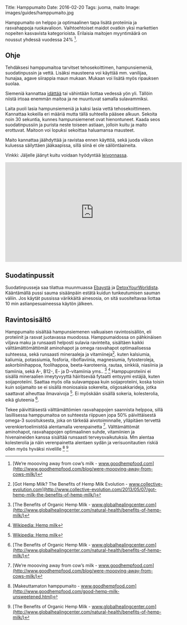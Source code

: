Title: Hamppumaito
Date: 2016-02-20
Tags: juoma, maito
Image: images/guides/hamppumaito.jpg

Hamppumaito on helppo ja optimaalinen tapa lisätä proteiinia ja rasvahappoja ruokavalioon. Vaihtoehtoiset maidot ovatkin yksi markettien nopeiten kasvavista kategorioista. Erilaisia maitojen myyntimäärä on noussut yhdessä vuodessa 24% [^2].

## Ohje

Tehdäksesi hamppumaitoa tarvitset tehosekoittimen, hampunsiemeniä, suodatinpussin ja vettä. Lisäksi mausteena voi käyttää mm. vanilijaa, hunajaa, agave siirappia maun mukaan. Mukaan voi lisätä myös ripauksen suolaa.

Siemeniä kannattaa [idättää]({filename}/articles/idattaminen.md) tai vähintään liottaa vedessä yön yli. Tällöin niistä irtoaa enemmän maitoa ja ne muuntuvat samalla sulavammiksi.

Laita puoli lasia hampunsiemeniä ja kaksi lasia vettä tehosekoittimeen. Kannattaa kokeilla eri määriä mutta tällä suhteella pääsee alkuun. Sekoita noin 30 sekuntia, kunnes hampunsiemenet ovat hienontuneet. Kaada seos suodatinpussiin ja purista neste toiseen astiaan, jolloin kuitu ja maito erottuvat. Maitoon voi lopuksi sekoittaa haluamansa mausteet.

Maito kannattaa jäähdyttää ja ravistaa ennen käyttöä, sekä juoda viikon kuluessa säilyttäen jääkaapissa, sillä siinä ei ole säilöntäaineita.

Vinkki: Jäljelle jäänyt kuitu voidaan hyödyntää [leivonnassa]({tag}leivonta).

<iframe width="560" height="315" src="https://www.youtube.com/embed/67S5-2mdjD4" frameborder="0" allowfullscreen></iframe>

## Suodatinpussit

Suodatinpusseja saa tilattua muunmuassa [Ebaystä](http://www.ebay.co.uk/sch/i.html?_odkw=nut+milk+bag&_osacat=0&_from=R40&_trksid=p2045573.m570.l1313.TR2.TRC1.A0.H0.Xmilk+bag.TRS0&_nkw=milk+bag&_sacat=0) ja [DetoxYourWorldista](http://www.detoxyourworld.com/nut-milk-bag). Kääntämällä pussi sauma sisäänpäin estätä kuidun tunkeutumisen sauman väliin. Jos käytät pussissa värikkäitä ainesosia, on sitä suositeltavaa liottaa 10 min astianpesuaineessa käytön jälkeen.

## Ravintosisältö

Hamppumaito sisältää hampunsiemenen valkuaisen ravintosisällön, eli proteiinit ja rasvat juotavassa muodossa.
Hamppumaidossa on pähkinäisen viljava maku ja runsaasti helposti sulavia ravinteita, sisältäen kaikki välttämättömättömät aminohapot ja omega rasvahapot optimaalisessa suhteessa, sekä runsaasti mineraaleja ja vitamiineja[^4].
kuten kalsiumia, kaliumia, potassiumia, fosforia, riboflaviinia, magnesiumia, fytosteroleja, askorbiinihappoa, foolihappoa, beeta-karoteenia, rautaa, sinkkiä, niasiinia ja tiamiinia, sekä A-, B12-, E- ja D-vitamiinia yms.. [^5] [^1]
Hamppuproteiini ei sisällä mineraalien imeytyvyyttä häiritsevää fytaatti entsyymi estäjiä, kuten soijaproteiini. Saattaa myös olla sulavamppaa kuin soijaproteiini, koska toisin kuin soijamaito se ei sisällä moniosaisia sokereita, oligosakkarideja, jotka saattavat aiheuttaa ilmavaivoja [^1]. Ei myöskään sisällä sokeria, kolesterolia, eikä gluteenia [^5].

Tekee päivittäisestä välttämättömien rasvahappojen saannista helppoa, sillä lasillisessa hamppumaitoa on suhteesta riippuen jopa 50% päivittäisestä omega-3 suosituksesta, joka on tärkeää aivotoiminnalle, ylläpitäen tervettä verenkiertoelimistöä alentamalla verenpainetta [^2].
Välttämättömät aminohapot, rasvahappojen optimaalinen suhde, vitamiinien ja hivenaineiden kanssa sisältää runsaasti terveysvaikutuksia. Mm alentaa kolesterolia ja näin verenpainetta alentaen sydän ja verisuonitautien riskiä ollen myös hyväksi nivelille [^3] [^5]

[^1]: [Wikipedia: Hemp milk](http://www.germinatedhemp.eu/secret-of-germination/food-ingredients-from-germinated-hemp-seeds)
[^2]: [We’re moooving away from cow’s milk - www.goodhempfood.com](http://www.goodhempfood.com/blog/were-moooving-away-from-cows-milk/)
[^3]: [Makeuttamaton hamppumaito - www.goodhempfood.com](http://www.goodhempfood.com/good-hemp-milk-unsweetened.html)
[^4]: [Got Hemp Milk? The Benefits of Hemp Milk Evolution - www.collective-evolution.com](http://www.collective-evolution.com/2013/05/07/got-hemp-milk-the-benefits-of-hemp-milk/)
[^5]: [The Benefits of Organic Hemp Milk - www.globalhealingcenter.com](http://www.globalhealingcenter.com/natural-health/benefits-of-hemp-milk/)
